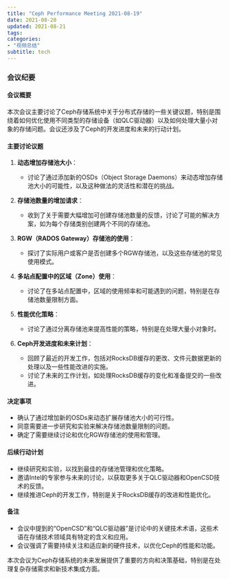 ```yaml
---
title: "Ceph Performance Meeting 2021-08-19"
date: 2021-08-20
updated: 2021-08-21
tags:
categories:
- "视频总结"
subtitle: tech
---
```



### 会议纪要

#### 会议概要
本次会议主要讨论了Ceph存储系统中关于分布式存储的一些关键议题，特别是围绕着如何优化使用不同类型的存储设备（如QLC驱动器）以及如何处理大量小对象的存储问题。会议还涉及了Ceph的开发进度和未来的行动计划。

#### 主要讨论议题
1. **动态增加存储池大小**：
   - 讨论了通过添加新的OSDs（Object Storage Daemons）来动态增加存储池大小的可能性，以及这种做法的灵活性和潜在的挑战。

2. **存储池数量的增加请求**：
   - 收到了关于需要大幅增加可创建存储池数量的反馈，讨论了可能的解决方案，如为每个存储类别创建两个不同的存储池。

3. **RGW（RADOS Gateway）存储池的使用**：
   - 探讨了实际用户或客户是否创建多个RGW存储池，以及这些存储池的常见使用模式。

4. **多站点配置中的区域（Zone）使用**：
   - 讨论了在多站点配置中，区域的使用频率和可能遇到的问题，特别是在存储池数量限制方面。

5. **性能优化策略**：
   - 讨论了通过分离存储池来提高性能的策略，特别是在处理大量小对象时。

6. **Ceph开发进度和未来计划**：
   - 回顾了最近的开发工作，包括对RocksDB缓存的更改、文件元数据更新的处理以及一些性能改进的实施。
   - 讨论了未来的工作计划，如处理RocksDB缓存的变化和准备提交的一些改进。

#### 决定事项
- 确认了通过增加新的OSDs来动态扩展存储池大小的可行性。
- 同意需要进一步研究和实验来解决存储池数量限制的问题。
- 确定了需要继续讨论和优化RGW存储池的使用和管理。

#### 后续行动计划
- 继续研究和实验，以找到最佳的存储池管理和优化策略。
- 邀请Intel的专家参与未来的讨论，以获取更多关于QLC驱动器和OpenCSD技术的反馈。
- 继续推进Ceph的开发工作，特别是关于RocksDB缓存的改进和性能优化。

#### 备注
- 会议中提到的“OpenCSD”和“QLC驱动器”是讨论中的关键技术术语，这些术语在存储技术领域具有特定的含义和应用。
- 会议强调了需要持续关注和适应新的硬件技术，以优化Ceph的性能和功能。

本次会议为Ceph存储系统的未来发展提供了重要的方向和决策基础，特别是在处理复杂存储需求和新技术集成方面。